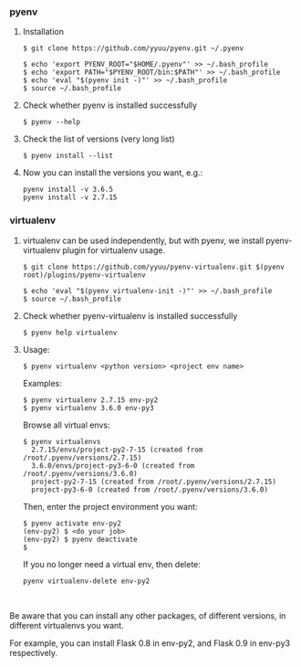 ### pyenv

1. Installation

	```
	$ git clone https://github.com/yyuu/pyenv.git ~/.pyenv
	
	$ echo 'export PYENV_ROOT="$HOME/.pyenv"' >> ~/.bash_profile
	$ echo 'export PATH="$PYENV_ROOT/bin:$PATH"' >> ~/.bash_profile
	$ echo 'eval "$(pyenv init -)"' >> ~/.bash_profile
	$ source ~/.bash_profile
	```

2. Check whether pyenv is installed successfully
	
	```
	$ pyenv --help
	```

3. Check the list of versions (very long list)

	```
	$ pyenv install --list
	```

4. Now you can install the versions you want, e.g.:

	```
	pyenv install -v 3.6.5
	pyenv install -v 2.7.15
	```

### virtualenv

1. virtualenv can be used independently, but with pyenv, we
install pyenv-virtualenv plugin for virtualenv usage. 

	```
	$ git clone https://github.com/yyuu/pyenv-virtualenv.git $(pyenv root)/plugins/pyenv-virtualenv
	
	$ echo 'eval "$(pyenv virtualenv-init -)"' >> ~/.bash_profile
	$ source ~/.bash_profile
	```

2. Check whether pyenv-virtualenv is installed successfully

	```
	$ pyenv help virtualenv
	```

3. Usage:
	
	```
	$ pyenv virtualenv <python version> <project env name>
	```

   Examples:

	```
	$ pyenv virtualenv 2.7.15 env-py2
	$ pyenv virtualenv 3.6.0 env-py3
	```

    Browse all virtual envs:
	
	```
	$ pyenv virtualenvs
	  2.7.15/envs/project-py2-7-15 (created from /root/.pyenv/versions/2.7.15)
	  3.6.0/envs/project-py3-6-0 (created from /root/.pyenv/versions/3.6.0)
	  project-py2-7-15 (created from /root/.pyenv/versions/2.7.15)
	  project-py3-6-0 (created from /root/.pyenv/versions/3.6.0)
	```

   Then, enter the project environment you want:

	```
	$ pyenv activate env-py2
	(env-py2) $ <do your job>
	(env-py2) $ pyenv deactivate
	$
	```

   If you no longer need a virtual env, then delete:

	```
	pyenv virtualenv-delete env-py2
	```

</br>

Be aware that you can install any other packages, of different versions, in different virtualenvs you want. 

   For example, you can install Flask 0.8 in env-py2, 
and Flask 0.9 in env-py3 respectively.
